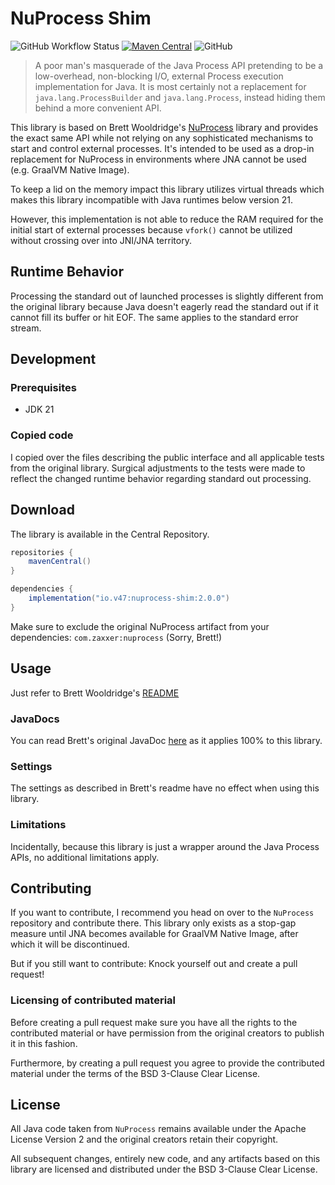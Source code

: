 # NuProcess Shim

![GitHub Workflow Status][workflow-shield]
[![Maven Central][maven-shield]][maven-central]
![GitHub][license-shield]

[workflow-shield]: https://img.shields.io/github/actions/workflow/status/v47-io/nuprocess-shim/build.yml?branch=main
[maven-shield]: https://img.shields.io/maven-central/v/io.v47/nuprocess-shim
[maven-central]: https://central.sonatype.com/namespace/io.v47/nuprocess-shim
[license-shield]: https://img.shields.io/github/license/v47-io/nuprocess-shim

> A poor man's masquerade of the Java Process API pretending to be a low-overhead,
> non-blocking I/O, external Process execution implementation for Java. It is most
> certainly not a replacement for `java.lang.ProcessBuilder` and `java.lang.Process`,
> instead hiding them behind a more convenient API.

This library is based on Brett Wooldridge's [NuProcess][nuprocess] library and provides
the exact same API while not relying on any sophisticated mechanisms to start and
control external processes. It's intended to be used as a drop-in replacement for
NuProcess in environments where JNA cannot be used (e.g. GraalVM Native Image).

To keep a lid on the memory impact this library utilizes virtual threads which makes this
library incompatible with Java runtimes below version 21.

However, this implementation is not able to reduce the RAM required for the initial
start of external processes because `vfork()` cannot be utilized without crossing over
into JNI/JNA territory.

[nuprocess]: https://github.com/brettwooldridge/NuProcess

## Runtime Behavior

Processing the standard out of launched processes is slightly different from the original
library because Java doesn't eagerly read the standard out if it cannot fill its buffer or
hit EOF. The same applies to the standard error stream.

## Development

### Prerequisites

- JDK 21

### Copied code

I copied over the files describing the public interface and all applicable tests from the
original library. Surgical adjustments to the tests were made to reflect the changed runtime
behavior regarding standard out processing.

## Download

The library is available in the Central Repository.

```groovy
repositories {
    mavenCentral()
}

dependencies {
    implementation("io.v47:nuprocess-shim:2.0.0")
}
```

Make sure to exclude the original NuProcess artifact from your dependencies:
`com.zaxxer:nuprocess` (Sorry, Brett!)

## Usage

Just refer to Brett Wooldridge's [README][nuprocess-readme]

[nuprocess-readme]: https://github.com/brettwooldridge/NuProcess?tab=readme-ov-file#example

### JavaDocs

You can read Brett's original JavaDoc [here][javadoc] as it applies 100% to this library.

[javadoc]: http://brettwooldridge.github.io/NuProcess/apidocs/index.html

### Settings

The settings as described in Brett's readme have no effect when using this library.

### Limitations

Incidentally, because this library is just a wrapper around the Java Process APIs, no additional
limitations apply.

## Contributing

If you want to contribute, I recommend you head on over to the `NuProcess` repository and
contribute there. This library only exists as a stop-gap measure until JNA becomes available
for GraalVM Native Image, after which it will be discontinued.

But if you still want to contribute: Knock yourself out and create a pull request!

### Licensing of contributed material

Before creating a pull request make sure you have all the rights to the contributed material
or have permission from the original creators to publish it in this fashion.

Furthermore, by creating a pull request you agree to provide the contributed material under the
terms of the BSD 3-Clause Clear License.

## License

All Java code taken from `NuProcess` remains available under the Apache License Version 2 and 
the original creators retain their copyright.

All subsequent changes, entirely new code, and any artifacts based on this library are licensed
and distributed under the BSD 3-Clause Clear License.

